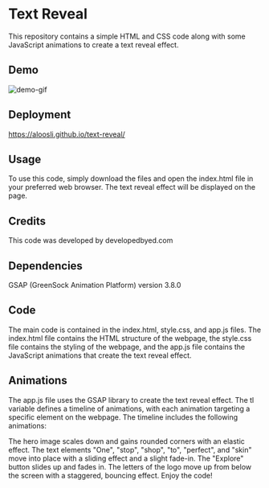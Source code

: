 # Text Reveal

This repository contains a simple HTML and CSS code along with some JavaScript animations to create a text reveal effect.

## Demo

![demo-gif](./assets/text-reveal.gif "Demo of text revel")

## Deployment

https://aloosli.github.io/text-reveal/

## Usage

To use this code, simply download the files and open the index.html file in your preferred web browser. The text reveal effect will be displayed on the page.

## Credits

This code was developed by developedbyed.com

## Dependencies

GSAP (GreenSock Animation Platform) version 3.8.0

## Code

The main code is contained in the index.html, style.css, and app.js files. The index.html file contains the HTML structure of the webpage, the style.css file contains the styling of the webpage, and the app.js file contains the JavaScript animations that create the text reveal effect.

## Animations

The app.js file uses the GSAP library to create the text reveal effect. The tl variable defines a timeline of animations, with each animation targeting a specific element on the webpage. The timeline includes the following animations:

The hero image scales down and gains rounded corners with an elastic effect.
The text elements "One", "stop", "shop", "to", "perfect", and "skin" move into place with a sliding effect and a slight fade-in.
The "Explore" button slides up and fades in.
The letters of the logo move up from below the screen with a staggered, bouncing effect.
Enjoy the code!
